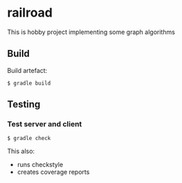 # railroad

This is hobby project implementing some graph algorithms

## Build

Build artefact:

    $ gradle build
## Testing

### Test server and client

    $ gradle check

This also:

* runs checkstyle
* creates coverage reports
